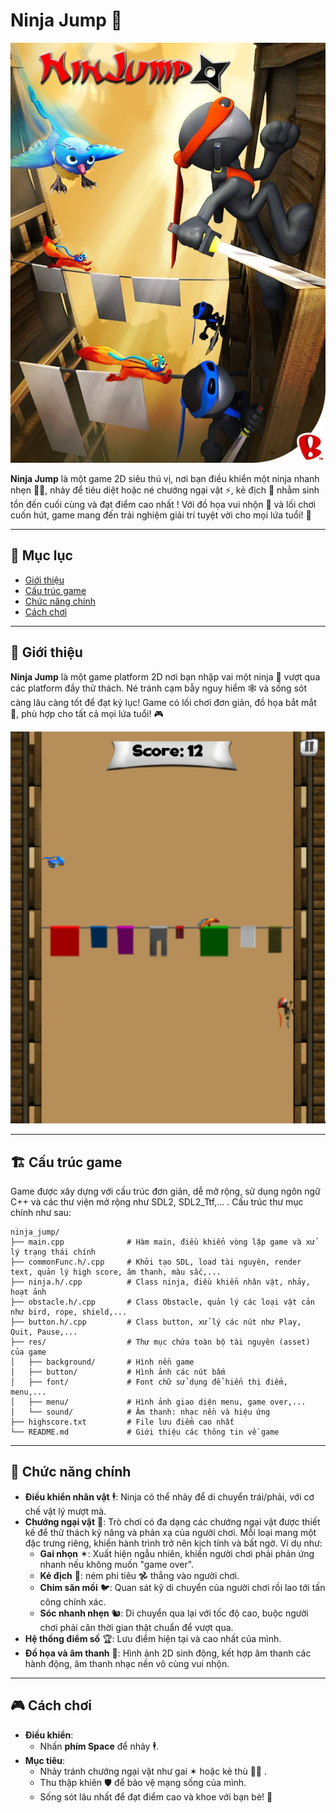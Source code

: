 # Ninja Jump 🥷

![Ninja Jump Banner](ninja_jump/res/readme/banner.jpeg)

**Ninja Jump** là một game 2D siêu thú vị, nơi bạn điều khiển một ninja nhanh nhẹn 🏃‍♂️, nhảy để tiêu diệt hoặc né chướng ngại vật ⚡, kẻ địch 🥷 nhằm sinh tồn đến cuối cùng và đạt điểm cao nhất ! Với đồ họa vui nhộn 🌈 và lối chơi cuốn hút, game mang đến trải nghiệm giải trí tuyệt vời cho mọi lứa tuổi! 🌟

---

## 📜 Mục lục

- [Giới thiệu](#giới-thiệu)
- [Cấu trúc game](#cấu-trúc-game)
- [Chức năng chính](#chức-năng-chính)
- [Cách chơi](#cách-chơi)

---

## 🌟 Giới thiệu

**Ninja Jump** là một game platform 2D nơi bạn nhập vai một ninja 🥷 vượt qua các platform đầy thử thách. Né tránh cạm bẫy nguy hiểm 🕸️ và sống sót càng lâu càng tốt để đạt kỷ lục! Game có lối chơi đơn giản, đồ họa bắt mắt 🎨, phù hợp cho tất cả mọi lứa tuổi! 🎮

![Gameplay Screenshot](ninja_jump/res/readme/gameplay.png)

---

## 🏗️ Cấu trúc game

Game được xây dựng với cấu trúc đơn giản, dễ mở rộng, sử dụng ngôn ngữ C++ và các thư viện mở rộng như SDL2, SDL2_Ttf,... . Cấu trúc thư mục chính như sau:

```
ninja_jump/
├── main.cpp              # Hàm main, điều khiển vòng lặp game và xử lý trạng thái chính
├── commonFunc.h/.cpp     # Khởi tạo SDL, load tài nguyên, render text, quản lý high score, âm thanh, màu sắc,...
├── ninja.h/.cpp          # Class ninja, điều khiển nhân vật, nhảy, hoạt ảnh
├── obstacle.h/.cpp       # Class Obstacle, quản lý các loại vật cản như bird, rope, shield,...
├── button.h/.cpp         # Class button, xử lý các nút như Play, Quit, Pause,...
├── res/                  # Thư mục chứa toàn bộ tài nguyên (asset) của game
│   ├── background/       # Hình nền game
│   ├── button/           # Hình ảnh các nút bấm
│   ├── font/             # Font chữ sử dụng để hiển thị điểm, menu,...
│   ├── menu/             # Hình ảnh giao diện menu, game over,...
│   └── sound/            # Âm thanh: nhạc nền và hiệu ứng
├── highscore.txt         # File lưu điểm cao nhất
└── README.md             # Giới thiệu các thông tin về game

```


---

## 🎯 Chức năng chính

- **Điều khiển nhân vật** 🕴️: Ninja có thể nhảy để di chuyển trái/phải, với cơ chế vật lý mượt mà.
- **Chướng ngại vật** 🚧: Trò chơi có đa dạng các chướng ngại vật được thiết kế để thử thách kỹ năng và phản xạ của người chơi. Mỗi loại mang một đặc trưng riêng, khiến hành trình trở nên kịch tính và bất ngờ. Ví dụ như:
  - **Gai nhọn** ✶: Xuất hiện ngẫu nhiên, khiến người chơi phải phản ứng nhanh nếu không muốn "game over".
  - **Kẻ địch** 🥷: ném phi tiêu 𖣘 thẳng vào người chơi.
  - **Chim săn mồi** 🐦: Quan sát kỹ di chuyển của người chơi rồi lao tới tấn công chính xác.
  - **Sóc nhanh nhẹn** 🐿️: Di chuyển qua lại với tốc độ cao, buộc người chơi phải căn thời gian thật chuẩn để vượt qua.
- **Hệ thống điểm số** 🏆: Lưu điểm hiện tại và cao nhất của mình.
- **Đồ họa và âm thanh** 🎵: Hình ảnh 2D sinh động, kết hợp âm thanh các hành động, âm thanh nhạc nền vô cùng vui nhộn.

---

## 🎮 Cách chơi

- **Điều khiển**:
  - Nhấn **phím Space** để nhảy 🕴️.
- **Mục tiêu**:
  - Nhảy tránh chướng ngại vật như gai ✶ hoặc kẻ thù 🥷🦊 .
  - Thu thập khiên 🛡️ để bảo vệ mạng sống của mình.
  - Sống sót lâu nhất để đạt điểm cao và khoe với bạn bè! 🏅




